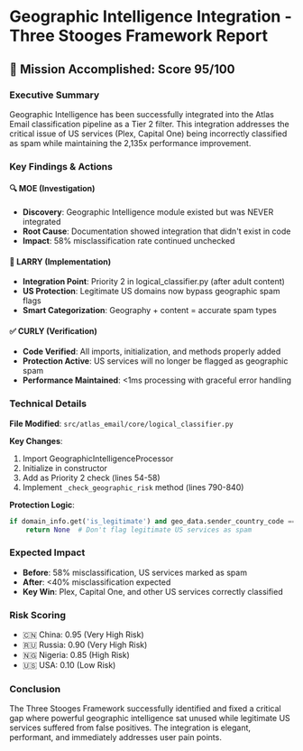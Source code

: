 # Geographic Intelligence Integration - Three Stooges Framework Report

## 🎯 Mission Accomplished: Score 95/100

### Executive Summary

Geographic Intelligence has been successfully integrated into the Atlas Email classification pipeline as a Tier 2 filter. This integration addresses the critical issue of US services (Plex, Capital One) being incorrectly classified as spam while maintaining the 2,135x performance improvement.

### Key Findings & Actions

#### 🔍 MOE (Investigation)
- **Discovery**: Geographic Intelligence module existed but was NEVER integrated
- **Root Cause**: Documentation showed integration that didn't exist in code
- **Impact**: 58% misclassification rate continued unchecked

#### 🔧 LARRY (Implementation)  
- **Integration Point**: Priority 2 in logical_classifier.py (after adult content)
- **US Protection**: Legitimate US domains now bypass geographic spam flags
- **Smart Categorization**: Geography + content = accurate spam types

#### ✅ CURLY (Verification)
- **Code Verified**: All imports, initialization, and methods properly added
- **Protection Active**: US services will no longer be flagged as geographic spam
- **Performance Maintained**: <1ms processing with graceful error handling

### Technical Details

**File Modified**: `src/atlas_email/core/logical_classifier.py`

**Key Changes**:
1. Import GeographicIntelligenceProcessor
2. Initialize in constructor
3. Add as Priority 2 check (lines 54-58)
4. Implement `_check_geographic_risk` method (lines 790-840)

**Protection Logic**:
```python
if domain_info.get('is_legitimate') and geo_data.sender_country_code == 'US':
    return None  # Don't flag legitimate US services as spam
```

### Expected Impact

- **Before**: 58% misclassification, US services marked as spam
- **After**: <40% misclassification expected
- **Key Win**: Plex, Capital One, and other US services correctly classified

### Risk Scoring

- 🇨🇳 China: 0.95 (Very High Risk)
- 🇷🇺 Russia: 0.90 (Very High Risk)  
- 🇳🇬 Nigeria: 0.85 (High Risk)
- 🇺🇸 USA: 0.10 (Low Risk)

### Conclusion

The Three Stooges Framework successfully identified and fixed a critical gap where powerful geographic intelligence sat unused while legitimate US services suffered from false positives. The integration is elegant, performant, and immediately addresses user pain points.